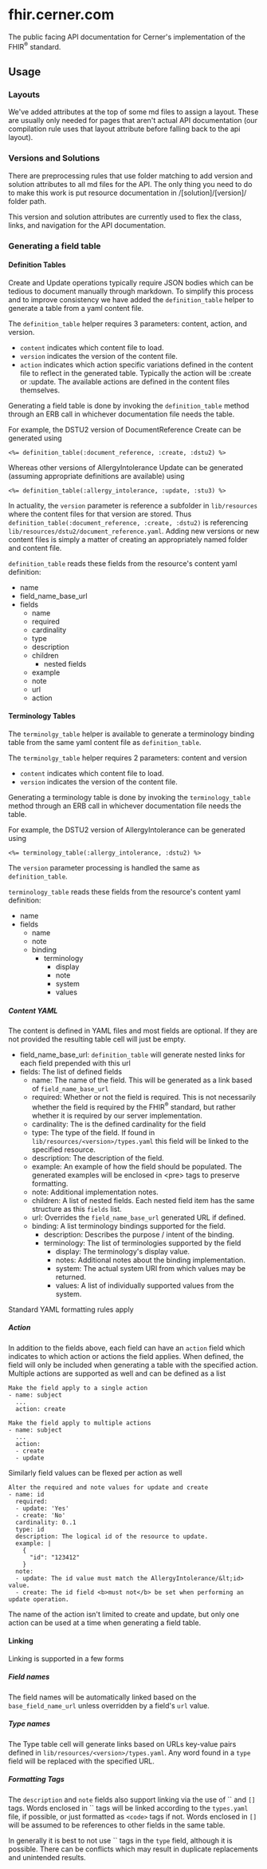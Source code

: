 # fhir.cerner.com

The public facing API documentation for Cerner's implementation of the FHIR<sup>®</sup> standard.

## Usage

### Layouts
We've added attributes at the top of some md files to assign a layout. These are usually only needed for pages that aren't actual API documentation (our compilation rule uses that layout attribute before falling back to the api layout).

### Versions and Solutions
There are preprocessing rules that use folder matching to add version and solution attributes to all md files for the API. The only thing you need to do to make this work is put resource documentation in /\[solution]/\[version]/ folder path.

This version and solution attributes are currently used to flex the class, links, and navigation for the API documentation.

### Generating a field table

#### Definition Tables
Create and Update operations typically require JSON bodies which can be tedious to document manually through markdown. To simplify this process and to improve consistency we have added the `definition_table` helper to generate a table from a yaml content file.

The `definition_table` helper requires 3 parameters: content, action, and version.  
- `content` indicates which content file to load.  
- `version` indicates the version of the content file.   
- `action` indicates which action specific variations defined in the content file to reflect in the generated table. Typically the action will be :create or :update. The available actions are defined in the content files themselves.     

Generating a field table is done by invoking the `definition_table` method through an ERB call in whichever documentation file needs the table.

For example, the DSTU2 version of DocumentReference Create can be generated using

    <%= definition_table(:document_reference, :create, :dstu2) %>

Whereas other versions of AllergyIntolerance Update can be generated (assuming appropriate definitions are available) using 

    <%= definition_table(:allergy_intolerance, :update, :stu3) %>

In actuality, the `version` parameter is reference a subfolder in `lib/resources` where the content files for that version are stored. Thus `definition_table(:document_reference, :create, :dstu2)` is referencing `lib/resources/dstu2/document_reference.yaml`. Adding new versions or new content files is simply a matter of creating an appropriately named folder and content file.

`definition_table` reads these fields from the resource's content yaml definition:
- name
- field_name_base_url
- fields
  - name
  - required
  - cardinality
  - type
  - description
  - children
    - nested fields
  - example
  - note
  - url
  - action

#### Terminology Tables
The `terminolgy_table` helper is available to generate a terminology binding table from the same yaml content file as `definition_table`.

The `terminolgy_table` helper requires 2 parameters: content and version
- `content` indicates which content file to load.  
- `version` indicates the version of the content file.  

Generating a terminology table is done by invoking the `terminology_table` method through an ERB call in whichever documentation file needs the table.

For example, the DSTU2 version of AllergyIntolerance can be generated using

    <%= terminology_table(:allergy_intolerance, :dstu2) %>

The `version` parameter processing is handled the same as `definition_table`.

`terminology_table` reads these fields from the resource's content yaml definition:
- name
- fields
  - name
  - note
  - binding
    - terminology
      - display
      - note
      - system
      - values

##### Content YAML

The content is defined in YAML files and most fields are optional. If they are not provided the resulting table cell will just be empty.

- field_name_base_url: `definition_table` will generate nested links for each field prepended with this url
- fields: The list of defined fields
    - name: The name of the field. This will be generated as a link based of `field_name_base_url`
    - required: Whether or not the field is required. This is not necessarily whether the field is required by the FHIR<sup>®</sup> standard, but rather whether it is required by our server implementation.
    - cardinality: The is the defined cardinality for the field
    - type: The type of the field. If found in `lib/resources/<version>/types.yaml` this field will be linked to the specified resource.
    - description: The description of the field.
    - example: An example of how the field should be populated. The generated examples will be enclosed in &lt;pre&gt; tags to preserve formatting.
    - note: Additional implementation notes.
    - children: A list of nested fields. Each nested field item has the same structure as this `fields` list.
    - url: Overrides the `field_name_base_url` generated URL if defined.
    - binding: A list terminology bindings supported for the field.
      - description: Describes the purpose / intent of the binding.
      - terminology: The list of terminologies supported by the field
        - display: The terminology's display value.
        - notes: Additional notes about the binding implementation.
        - system: The actual system URI from which values may be returned.
        - values: A list of individually supported values from the system.

Standard YAML formatting rules apply

##### Action

In addition to the fields above, each field can have an `action` field which indicates to which action or actions the field applies. When defined, the field will only be included when generating a table with the specified action. Multiple actions are supported as well and can be defined as a list

    Make the field apply to a single action
    - name: subject
      ...
      action: create

    Make the field apply to multiple actions
    - name: subject
      ...
      action: 
      - create
      - update

Similarly field values can be flexed per action as well
 
    Alter the required and note values for update and create
    - name: id
      required:
      - update: 'Yes'
      - create: 'No'
      cardinality: 0..1
      type: id
      description: The logical id of the resource to update.
      example: |
        {
          "id": "123412"
        }
      note:
      - update: The id value must match the AllergyIntolerance/&lt;id> value.
      - create: The id field <b>must not</b> be set when performing an update operation.

The name of the action isn't limited to create and update, but only one action can be used at a time when generating a field table.

#### Linking

Linking is supported in a few forms

##### Field names

The field names will be automatically linked based on the `base_field_name_url` unless overridden by a field's `url` value.

##### Type names

The Type table cell will generate links based on URLs key-value pairs defined in `lib/resources/<version>/types.yaml`. Any word found in a `type` field will be replaced with the specified URL.

##### Formatting Tags

The `description` and `note` fields also support linking via the use of \`\` and `[]` tags. Words enclosed in \`\` tags will be linked according to the `types.yaml` file, if possible, or just formatted as `<code>` tags if not. Words enclosed in `[]` will be assumed to be references to other fields in the same table.

In generally it is best to not use \`\` tags in the `type` field, although it is possible. There can be conflicts which may result in duplicate replacements and unintended results.
